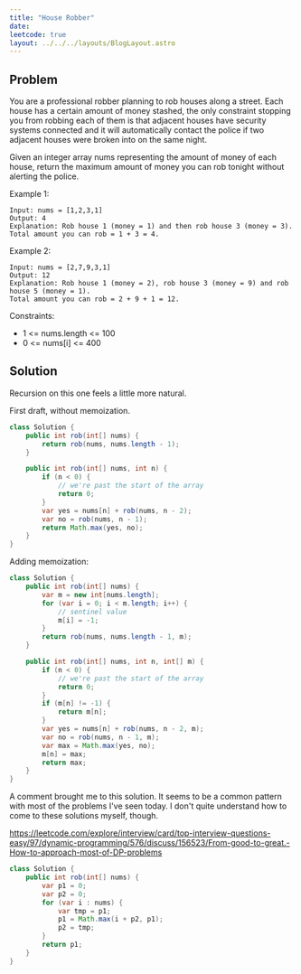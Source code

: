 ```yaml
---
title: "House Robber"
date:
leetcode: true
layout: ../../../layouts/BlogLayout.astro
---
```


## Problem

You are a professional robber planning to rob houses along a street. Each house has a certain amount of money stashed, the only constraint stopping you from robbing each of them is that adjacent houses have security systems connected and it will automatically contact the police if two adjacent houses were broken into on the same night.

Given an integer array nums representing the amount of money of each house, return the maximum amount of money you can rob tonight without alerting the police.

Example 1:

```text
Input: nums = [1,2,3,1]
Output: 4
Explanation: Rob house 1 (money = 1) and then rob house 3 (money = 3).
Total amount you can rob = 1 + 3 = 4.
```

Example 2:

```text
Input: nums = [2,7,9,3,1]
Output: 12
Explanation: Rob house 1 (money = 2), rob house 3 (money = 9) and rob house 5 (money = 1).
Total amount you can rob = 2 + 9 + 1 = 12.
```

Constraints:

- 1 <= nums.length <= 100
- 0 <= nums[i] <= 400

## Solution

Recursion on this one feels a little more natural.

First draft, without memoization.

```java
class Solution {
    public int rob(int[] nums) {
        return rob(nums, nums.length - 1);
    }

    public int rob(int[] nums, int n) {
        if (n < 0) {
            // we're past the start of the array
            return 0;
        }
        var yes = nums[n] + rob(nums, n - 2);
        var no = rob(nums, n - 1);
        return Math.max(yes, no);
    }
}
```

Adding memoization:

```java
class Solution {
    public int rob(int[] nums) {
        var m = new int[nums.length];
        for (var i = 0; i < m.length; i++) {
            // sentinel value
            m[i] = -1;
        }
        return rob(nums, nums.length - 1, m);
    }

    public int rob(int[] nums, int n, int[] m) {
        if (n < 0) {
            // we're past the start of the array
            return 0;
        }
        if (m[n] != -1) {
            return m[n];
        }
        var yes = nums[n] + rob(nums, n - 2, m);
        var no = rob(nums, n - 1, m);
        var max = Math.max(yes, no);
        m[n] = max;
        return max;
    }
}
```

A comment brought me to this solution. It seems to be a common pattern with most of the problems I've seen today. I don't quite understand how to come to these solutions myself, though.

<https://leetcode.com/explore/interview/card/top-interview-questions-easy/97/dynamic-programming/576/discuss/156523/From-good-to-great.-How-to-approach-most-of-DP-problems>

```java
class Solution {
    public int rob(int[] nums) {
        var p1 = 0;
        var p2 = 0;
        for (var i : nums) {
            var tmp = p1;
            p1 = Math.max(i + p2, p1);
            p2 = tmp;
        }
        return p1;
    }
}
```
